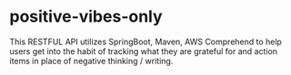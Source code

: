 # positive-vibes-only

This RESTFUL API utilizes SpringBoot, Maven, AWS Comprehend to help users get into the habit of tracking what they are grateful for and action items in place of negative thinking / writing.